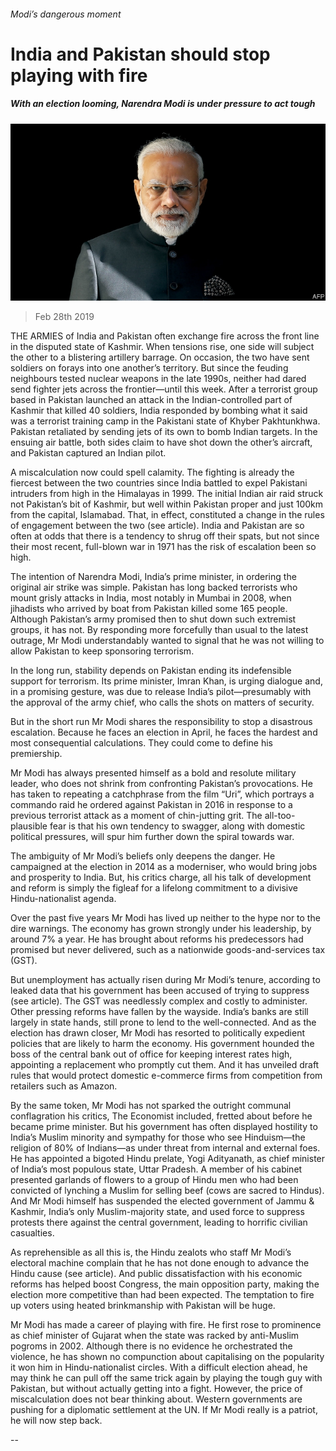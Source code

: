 ###### Modi’s dangerous moment

# India and Pakistan should stop playing with fire 

##### With an election looming, Narendra Modi is under pressure to act tough 

![image](images/20190302_LDD001_1.jpg) 

> Feb 28th 2019 

THE ARMIES of India and Pakistan often exchange fire across the front line in the disputed state of Kashmir. When tensions rise, one side will subject the other to a blistering artillery barrage. On occasion, the two have sent soldiers on forays into one another’s territory. But since the feuding neighbours tested nuclear weapons in the late 1990s, neither had dared send fighter jets across the frontier—until this week. After a terrorist group based in Pakistan launched an attack in the Indian-controlled part of Kashmir that killed 40 soldiers, India responded by bombing what it said was a terrorist training camp in the Pakistani state of Khyber Pakhtunkhwa. Pakistan retaliated by sending jets of its own to bomb Indian targets. In the ensuing air battle, both sides claim to have shot down the other’s aircraft, and Pakistan captured an Indian pilot. 

A miscalculation now could spell calamity. The fighting is already the fiercest between the two countries since India battled to expel Pakistani intruders from high in the Himalayas in 1999. The initial Indian air raid struck not Pakistan’s bit of Kashmir, but well within Pakistan proper and just 100km from the capital, Islamabad. That, in effect, constituted a change in the rules of engagement between the two (see article). India and Pakistan are so often at odds that there is a tendency to shrug off their spats, but not since their most recent, full-blown war in 1971 has the risk of escalation been so high. 

The intention of Narendra Modi, India’s prime minister, in ordering the original air strike was simple. Pakistan has long backed terrorists who mount grisly attacks in India, most notably in Mumbai in 2008, when jihadists who arrived by boat from Pakistan killed some 165 people. Although Pakistan’s army promised then to shut down such extremist groups, it has not. By responding more forcefully than usual to the latest outrage, Mr Modi understandably wanted to signal that he was not willing to allow Pakistan to keep sponsoring terrorism. 

In the long run, stability depends on Pakistan ending its indefensible support for terrorism. Its prime minister, Imran Khan, is urging dialogue and, in a promising gesture, was due to release India’s pilot—presumably with the approval of the army chief, who calls the shots on matters of security. 

But in the short run Mr Modi shares the responsibility to stop a disastrous escalation. Because he faces an election in April, he faces the hardest and most consequential calculations. They could come to define his premiership. 

Mr Modi has always presented himself as a bold and resolute military leader, who does not shrink from confronting Pakistan’s provocations. He has taken to repeating a catchphrase from the film “Uri”, which portrays a commando raid he ordered against Pakistan in 2016 in response to a previous terrorist attack as a moment of chin-jutting grit. The all-too-plausible fear is that his own tendency to swagger, along with domestic political pressures, will spur him further down the spiral towards war. 

The ambiguity of Mr Modi’s beliefs only deepens the danger. He campaigned at the election in 2014 as a moderniser, who would bring jobs and prosperity to India. But, his critics charge, all his talk of development and reform is simply the figleaf for a lifelong commitment to a divisive Hindu-nationalist agenda. 

Over the past five years Mr Modi has lived up neither to the hype nor to the dire warnings. The economy has grown strongly under his leadership, by around 7% a year. He has brought about reforms his predecessors had promised but never delivered, such as a nationwide goods-and-services tax (GST). 

But unemployment has actually risen during Mr Modi’s tenure, according to leaked data that his government has been accused of trying to suppress (see article). The GST was needlessly complex and costly to administer. Other pressing reforms have fallen by the wayside. India’s banks are still largely in state hands, still prone to lend to the well-connected. And as the election has drawn closer, Mr Modi has resorted to politically expedient policies that are likely to harm the economy. His government hounded the boss of the central bank out of office for keeping interest rates high, appointing a replacement who promptly cut them. And it has unveiled draft rules that would protect domestic e-commerce firms from competition from retailers such as Amazon. 

By the same token, Mr Modi has not sparked the outright communal conflagration his critics, The Economist included, fretted about before he became prime minister. But his government has often displayed hostility to India’s Muslim minority and sympathy for those who see Hinduism—the religion of 80% of Indians—as under threat from internal and external foes. He has appointed a bigoted Hindu prelate, Yogi Adityanath, as chief minister of India’s most populous state, Uttar Pradesh. A member of his cabinet presented garlands of flowers to a group of Hindu men who had been convicted of lynching a Muslim for selling beef (cows are sacred to Hindus). And Mr Modi himself has suspended the elected government of Jammu & Kashmir, India’s only Muslim-majority state, and used force to suppress protests there against the central government, leading to horrific civilian casualties. 

As reprehensible as all this is, the Hindu zealots who staff Mr Modi’s electoral machine complain that he has not done enough to advance the Hindu cause (see article). And public dissatisfaction with his economic reforms has helped boost Congress, the main opposition party, making the election more competitive than had been expected. The temptation to fire up voters using heated brinkmanship with Pakistan will be huge. 

Mr Modi has made a career of playing with fire. He first rose to prominence as chief minister of Gujarat when the state was racked by anti-Muslim pogroms in 2002. Although there is no evidence he orchestrated the violence, he has shown no compunction about capitalising on the popularity it won him in Hindu-nationalist circles. With a difficult election ahead, he may think he can pull off the same trick again by playing the tough guy with Pakistan, but without actually getting into a fight. However, the price of miscalculation does not bear thinking about. Western governments are pushing for a diplomatic settlement at the UN. If Mr Modi really is a patriot, he will now step back. 

-- 

 